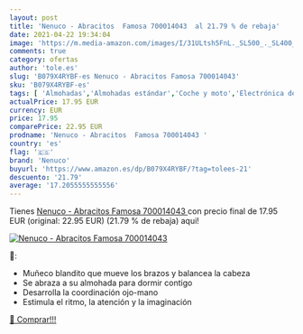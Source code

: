 ```yaml
---
layout: post
title: 'Nenuco - Abracitos  Famosa 700014043  al 21.79 % de rebaja'
date: 2021-04-22 19:34:04
image: 'https://m.media-amazon.com/images/I/31ULtsh5FnL._SL500_._SL400_.jpg'
comments: true
category: ofertas
author: 'tole.es'
slug: 'B079X4RYBF-es Nenuco - Abracitos Famosa 700014043'
sku: 'B079X4RYBF-es'
tags: [ 'Almohadas','Almohadas estándar','Coche y moto','Electrónica de oficina','Grabadoras de voz','Hogar y cocina','Juguetes','Juguetes y juegos','Muñecas bebé','Muñecas y accesorios','Oficina y papelería','Ropa de cama y almohadas','Textiles del hogar','famosa','nenuco', ]
actualPrice: 17.95 EUR
currency: EUR
price: 17.95
comparePrice: 22.95 EUR
prodname: 'Nenuco - Abracitos  Famosa 700014043 '
country: 'es'
flag: '🇪🇸'
brand: 'Nenuco'
buyurl: 'https://www.amazon.es/dp/B079X4RYBF/?tag=tolees-21'
descuento: '21.79'
average: '17.2055555555556'
---
```


Tienes [Nenuco - Abracitos  Famosa 700014043 ](https://www.amazon.es/dp/B079X4RYBF/?tag=tolees-21) con precio final de  17.95 EUR (original: 22.95 EUR) (21.79 %  de rebaja) aqui!

[![Nenuco - Abracitos  Famosa 700014043 ](https://m.media-amazon.com/images/I/31ULtsh5FnL._SL500_._SL400_.jpg)](https://www.amazon.es/dp/B079X4RYBF/?tag=tolees-21)

🔎:

- Muñeco blandito que mueve los brazos y balancea la cabeza
- Se abraza a su almohada para dormir contigo
- Desarrolla la coordinación ojo-mano
- Estimula el ritmo, la atención y la imaginación

[🛒 Comprar!!!](https://www.amazon.es/dp/B079X4RYBF/?tag=tolees-21)
